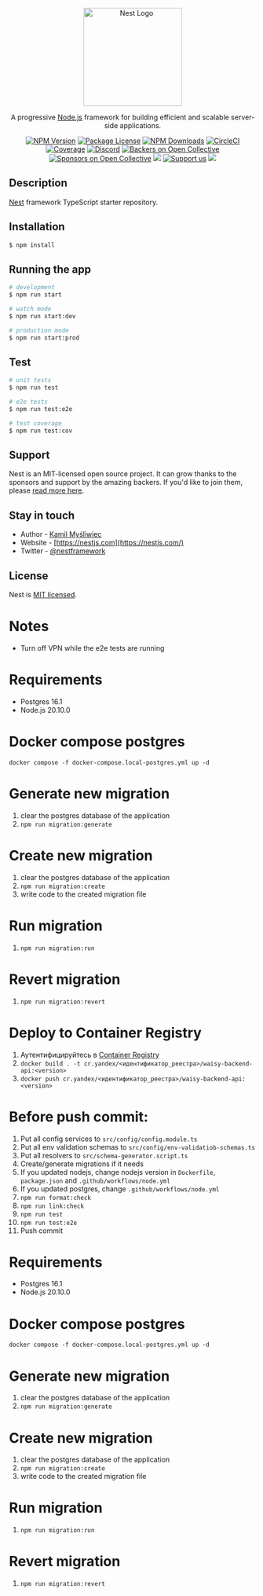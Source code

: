 <p align="center">
  <a href="http://nestjs.com/" target="blank"><img src="https://nestjs.com/img/logo-small.svg" width="200" alt="Nest Logo" /></a>
</p>

[circleci-image]: https://img.shields.io/circleci/build/github/nestjs/nest/master?token=abc123def456
[circleci-url]: https://circleci.com/gh/nestjs/nest

  <p align="center">A progressive <a href="http://nodejs.org" target="_blank">Node.js</a> framework for building efficient and scalable server-side applications.</p>
    <p align="center">
<a href="https://www.npmjs.com/~nestjscore" target="_blank"><img src="https://img.shields.io/npm/v/@nestjs/core.svg" alt="NPM Version" /></a>
<a href="https://www.npmjs.com/~nestjscore" target="_blank"><img src="https://img.shields.io/npm/l/@nestjs/core.svg" alt="Package License" /></a>
<a href="https://www.npmjs.com/~nestjscore" target="_blank"><img src="https://img.shields.io/npm/dm/@nestjs/common.svg" alt="NPM Downloads" /></a>
<a href="https://circleci.com/gh/nestjs/nest" target="_blank"><img src="https://img.shields.io/circleci/build/github/nestjs/nest/master" alt="CircleCI" /></a>
<a href="https://coveralls.io/github/nestjs/nest?branch=master" target="_blank"><img src="https://coveralls.io/repos/github/nestjs/nest/badge.svg?branch=master#9" alt="Coverage" /></a>
<a href="https://discord.gg/G7Qnnhy" target="_blank"><img src="https://img.shields.io/badge/discord-online-brightgreen.svg" alt="Discord"/></a>
<a href="https://opencollective.com/nest#backer" target="_blank"><img src="https://opencollective.com/nest/backers/badge.svg" alt="Backers on Open Collective" /></a>
<a href="https://opencollective.com/nest#sponsor" target="_blank"><img src="https://opencollective.com/nest/sponsors/badge.svg" alt="Sponsors on Open Collective" /></a>
  <a href="https://paypal.me/kamilmysliwiec" target="_blank"><img src="https://img.shields.io/badge/Donate-PayPal-ff3f59.svg"/></a>
    <a href="https://opencollective.com/nest#sponsor"  target="_blank"><img src="https://img.shields.io/badge/Support%20us-Open%20Collective-41B883.svg" alt="Support us"></a>
  <a href="https://twitter.com/nestframework" target="_blank"><img src="https://img.shields.io/twitter/follow/nestframework.svg?style=social&label=Follow"></a>
</p>
  <!--[![Backers on Open Collective](https://opencollective.com/nest/backers/badge.svg)](https://opencollective.com/nest#backer)
  [![Sponsors on Open Collective](https://opencollective.com/nest/sponsors/badge.svg)](https://opencollective.com/nest#sponsor)-->

## Description

[Nest](https://github.com/nestjs/nest) framework TypeScript starter repository.

## Installation

```bash
$ npm install
```

## Running the app

```bash
# development
$ npm run start

# watch mode
$ npm run start:dev

# production mode
$ npm run start:prod
```

## Test

```bash
# unit tests
$ npm run test

# e2e tests
$ npm run test:e2e

# test coverage
$ npm run test:cov
```

## Support

Nest is an MIT-licensed open source project. It can grow thanks to the sponsors and support by the amazing backers. If you'd like to join them, please [read more here](https://docs.nestjs.com/support).

## Stay in touch

- Author - [Kamil Myśliwiec](https://kamilmysliwiec.com)
- Website - [https://nestjs.com](https://nestjs.com/)
- Twitter - [@nestframework](https://twitter.com/nestframework)

## License

Nest is [MIT licensed](LICENSE).

# Notes
- Turn off VPN while the e2e tests are running

# Requirements

- Postgres 16.1
- Node.js 20.10.0

# Docker compose postgres
`docker compose -f docker-compose.local-postgres.yml up -d`

# Generate new migration
1. clear the postgres database of the application
2. `npm run migration:generate`

# Create new migration
1. clear the postgres database of the application
2. `npm run migration:create`
3. write code to the created migration file

# Run migration
1. `npm run migration:run`

# Revert migration
1. `npm run migration:revert`

# Deploy to Container Registry
1. Аутентифицируйтесь в [Container Registry](https://cloud.yandex.ru/ru/docs/container-registry/quickstart)
2. `docker build . -t cr.yandex/<идентификатор_реестра>/waisy-backend-api:<version>`
3. `docker push cr.yandex/<идентификатор_реестра>/waisy-backend-api:<version>`

# Before push commit:
1. Put all config services to `src/config/config.module.ts`
2. Put all env validation schemas to `src/config/env-validatiob-schemas.ts`
3. Put all resolvers to `src/schema-generator.script.ts`
4. Create/generate migrations if it needs
5. If you updated nodejs, change nodejs version in `Dockerfile`, `package.json` and `.github/workflows/node.yml`
6. If you updated postgres, change `.github/workflows/node.yml`
7. `npm run format:check`
8. `npm run link:check`
9. `npm run test`
10. `npm run test:e2e`
11. Push commit

# Requirements

- Postgres 16.1
- Node.js 20.10.0

# Docker compose postgres
`docker compose -f docker-compose.local-postgres.yml up -d`

# Generate new migration
1. clear the postgres database of the application
2. `npm run migration:generate`

# Create new migration
1. clear the postgres database of the application
2. `npm run migration:create`
3. write code to the created migration file

# Run migration
1. `npm run migration:run`

# Revert migration
1. `npm run migration:revert`
